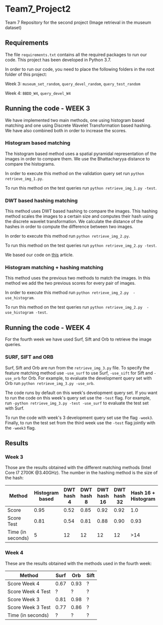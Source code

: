 # Team7_Project2
Team 7 Repository for the second project (Image retrieval in the museum dataset)

## Requirements

The file ```requirements.txt``` contains all the required packages to run our code. This project has been developed in Python 3.7.

In order to run our code, you need to place the following folders in the root folder of this project:

Week 3: ```museum_set_random```, ```query_devel_random```, ````query_test_random````

Week 4: ````BBDD_W4````, ````query_devel_W4```` 

## Running the code - WEEK 3
We have implemented two main methods, one using histogram based matching and one using Discrete Wavelet Transformation based hashing. We have also combined both in order to increase the scores. 

### Histogram based matching

The histogram based method uses a spatial pyramidal representation of the images in order to compare them. We use the Bhattacharyya distance to compare the histograms.

In order to execute this method on the validation query set run ````python retrieve_img_1.py````.
 
To run this method on the test queries run ````python retrieve_img_1.py -test````. 

### DWT based hashing matching

This method uses DWT based hashing to compare the images. This hashing method scales the images to a certain size and 
computes their hash using the discrete wavelet transformation. We calculate the distance of the hashes in order to 
compute the difference between two images. 

In order to execute this method run ````python retrieve_img_2.py````.

To run this method on the test queries run ````python retrieve_img_2.py -test````.

We based our code on [this](https://fullstackml.com/wavelet-image-hash-in-python-3504fdd282b5) article.

### Histogram matching +  hashing matching

This method uses the previous two methods to match the images. In this method we add the two previous scores for every pair of images. 

In order to execute this method run ````python retrieve_img_2.py  -use_histogram````.

To run this method on the test queries run ````python retrieve_img_2.py  -use_histogram -test````.

## Running the code - WEEK 4

For the fourth week we have used Surf, Sift and Orb to retrieve the image queries.

### SURF, SIFT and ORB

Surf, Sift and Orb are run from the ````retrieve_img_3.py```` file. To specify the feature matching method use 
````-use_surf```` to use Surf, ````-use_sift```` for Sift and ````-use_orb```` for Orb. For example, to evaluate the 
development query set with Orb run ````python retrieve_img_3.py -use_orb````.

The code runs by default on this week's development query set. If you want to run the code on this week's query set use
the ````-test```` flag. For example, run ````-python retrieve_img_3.py -test -use_surf```` to evaluate the test set with Surf. 
 
 To run the code with week's 3 development query set use the flag ````-week3````. Finally, to 
run the test set from the third week use the ````-test```` flag jointly with the ````-week3```` flag.

## Results

### Week 3

Those are the results obtained with the different matching methods (Intel Core I7 2700K @3.40GHz). The number in the hashing method is the size of the hash: 

Method | Histogram based| DWT hash 4 | DWT hash 8 | DWT hash 16 | DWT hash 32 | Hash 16 + Histogram
--- | --- | --- | --- |--- |--- |---  
Score | 0.95 | 0.52 | 0.85 | 0.92 | 0.92 | 1.0
Score Test | 0.81 | 0.54 | 0.81 | 0.88 | 0.90 | 0.93 
Time (in seconds) |5|12|12|12|12|\>14|

### Week 4

These are the results obtained with the methods used in the fourth week:

Method | Surf| Orb | Sift  
---  | --- | --- | ---  |
Score Week 4| 0.67 | 0.93 | ? |
Score Week 4 Test | ? | ? | ? | 
Score Week 3 | 0.81 | 0.98 | ? |
Score Week 3 Test | 0.77 | 0.86 | ? |
Time (in seconds) | ? | ? | ? |





